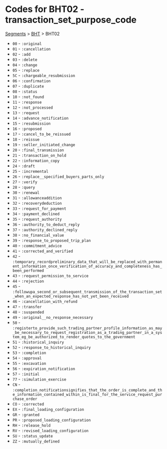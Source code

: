 # Codes for BHT02 - transaction_set_purpose_code
[Segments](../segments.md) > [BHT](../segments/BHT.md) > BHT02
* `00` - `:original`
* `01` - `:cancellation`
* `02` - `:add`
* `03` - `:delete`
* `04` - `:change`
* `05` - `:replace`
* `5C` - `:chargeable_resubmission`
* `06` - `:confirmation`
* `07` - `:duplicate`
* `08` - `:status`
* `10` - `:not_found`
* `11` - `:response`
* `12` - `:not_processed`
* `13` - `:request`
* `14` - `:advance_notification`
* `15` - `:resubmission`
* `16` - `:proposed`
* `17` - `:cancel_to_be_reissued`
* `18` - `:reissue`
* `19` - `:seller_initiated_change`
* `20` - `:final_transmission`
* `21` - `:transaction_on_hold`
* `22` - `:information_copy`
* `24` - `:draft`
* `25` - `:incremental`
* `26` - `:replace__specified_buyers_parts_only`
* `27` - `:verify`
* `28` - `:query`
* `30` - `:renewal`
* `31` - `:allowanceaddition`
* `32` - `:recoverydeduction`
* `33` - `:request_for_payment`
* `34` - `:payment_declined`
* `35` - `:request_authority`
* `36` - `:authority_to_deduct_reply`
* `37` - `:authority_declined_reply`
* `38` - `:no_financial_value`
* `39` - `:response_to_proposed_trip_plan`
* `40` - `:commitment_advice`
* `41` - `:corrected_and_verified`
* `42` - `:temporary_recordpreliminary_data_that_will_be_replaced_with_permanent_information_once_verification_of_accuracy_and_completeness_has_been_performed`
* `43` - `:request_permission_to_service`
* `44` - `:rejection`
* `45` - `:followupa_second_or_subsequent_transmission_of_the_transaction_set_when_an_expected_response_has_not_yet_been_received`
* `46` - `:cancellation_with_refund`
* `47` - `:transfer`
* `48` - `:suspended`
* `49` - `:original__no_response_necessary`
* `50` - `:registerto_provide_such_trading_partner_profile_information_as_may_be_necessary_to_request_registration_as_a_trading_partner_in_a_system_eg_be_authorized_to_render_quotes_to_the_government`
* `51` - `:historical_inquiry`
* `52` - `:response_to_historical_inquiry`
* `53` - `:completion`
* `54` - `:approval`
* `55` - `:excavation`
* `56` - `:expiration_notification`
* `57` - `:initial`
* `77` - `:simulation_exercise`
* `CN` - `:completion_notificationsignifies_that_the_order_is_complete_and_the_information_contained_within_is_final_for_the_service_request_purchase_order`
* `CO` - `:corrected`
* `EX` - `:final_loading_configuration`
* `GR` - `:granted`
* `PR` - `:proposed_loading_configuration`
* `RH` - `:release_hold`
* `RV` - `:revised_loading_configuration`
* `SU` - `:status_update`
* `ZZ` - `:mutually_defined`
